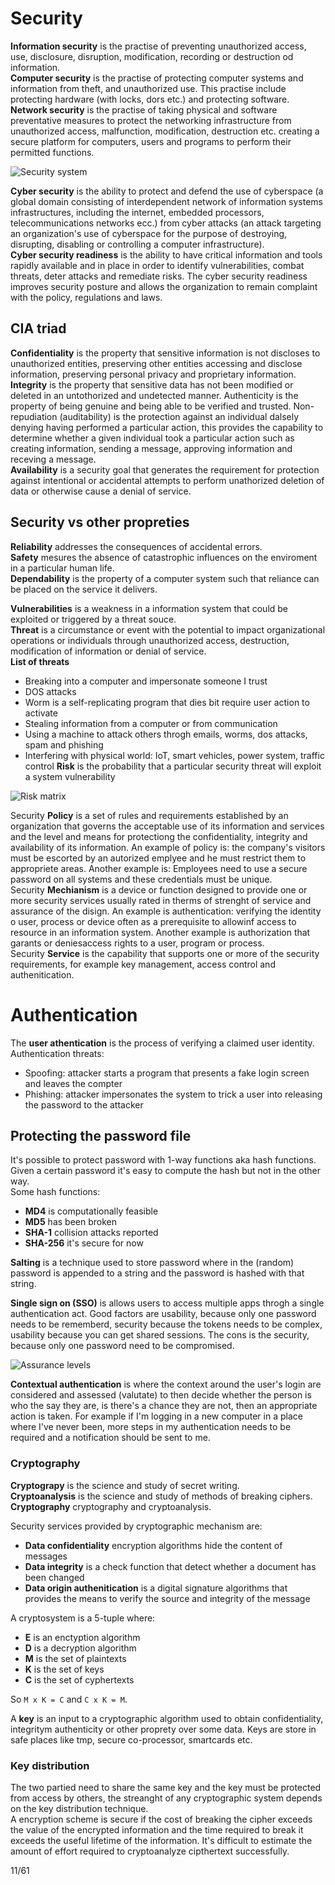 # Security
**Information security** is the practise of preventing unauthorized access, use, disclosure, disruption, modification, recording or destruction od information.  
**Computer security** is the practise of protecting computer systems and information from theft, and unauthorized use. This practise include protecting hardware (with locks, dors etc.) and protecting software.  
**Network security** is the practise of taking physical and software preventative measures to protect the networking infrastructure from unauthorized access, malfunction, modification, destruction etc. creating a secure platform for computers, users and programs to perform their permitted functions.

![Security system](https://i.imgur.com/uzkMHlH.png)

**Cyber security** is the ability to protect and defend the use of cyberspace (a global domain consisting of interdependent network of information systems infrastructures, including the internet, embedded processors, telecommunications networks ecc.) from cyber attacks (an attack targeting an organization's use of cyberspace for the purpose of destroying, disrupting, disabling or controlling a computer infrastructure).  
**Cyber security readiness** is the ability to have critical information and tools rapidly available and in place in order to identify vulnerabilities, combat threats, deter attacks and remediate risks. The cyber security readiness improves security posture and allows the organization to remain complaint with the policy, regulations and laws.

## CIA triad
**Confidentiality** is the property that sensitive information is not discloses to unauthorized entities, preserving other entities accessing and disclose information, preserving personal privacy and proprietary information.  
**Integrity** is the property that sensitive data has not been modified or deleted in an untothorized and undetected manner. Authenticity is the property of being genuine and being able to be verified and trusted. Non-repudiation (auditability) is the protection against an individual dalsely denying having performed a particular action, this provides the capability to determine whether a given individual took a particular action such as creating information, sending a message, approving information and receving a message.  
**Availability** is a security goal that generates the requirement for protection against intentional or accidental attempts to perform unathorized deletion of data or otherwise cause a denial of service.  

## Security vs other propreties
**Reliability** addresses the consequences of accidental errors.  
**Safety** mesures the absence of catastrophic influences on the enviroment in a particular human life.  
**Dependability** is the property of a computer system such that reliance can be placed on the service it delivers.

**Vulnerabilities** is a weakness in a information system that could be exploited or triggered by a threat souce.  
**Threat** is a circumstance or event with the potential to impact organizational operations or individuals through unauthorized access, destruction, modification of information or denial of service.  
**List of threats**
- Breaking into a computer and impersonate someone I trust
- DOS attacks
- Worm is a self-replicating program that dies bit require user action to activate
- Stealing information from a computer or from communication
- Using a machine to attack others throgh emails, worms, dos attacks, spam and phishing
- Interfering with physical world: IoT, smart vehicles, power system, traffic control
**Risk** is the probability that a particular security threat will exploit a system vulnerability

![Risk matrix](https://i.imgur.com/Ikvc01f.png)

Security **Policy** is a set of rules and requirements established by an organization that governs the acceptable use of its information and services and the level and means for protectiong the confidentiality, integrity and availability of its information. An example of policy is: the company's visitors must be escorted by an autorized emplyee and he must restrict them to appropriete areas. Another example is: Employees need to use a secure password on all systems and these credentials must be unique.  
Security **Mechianism** is a device or function designed to provide one or more security services usually rated in therms of strenght of service and assurance of the disign. An example is authentication: verifying the identity o user, process or device often as a prerequisite to allowinf access to resource in an information system. Another example is authorization that garants or deniesaccess rights to a user, program or process.  
Security **Service** is the capability that supports one or more of the security requirements, for example key management, access control and authenitication.

# Authentication
The **user athentication** is the process of verifying a claimed user identity.  
Authentication threats:
- Spoofing: attacker starts a program that presents a fake login screen and leaves the compter
- Phishing: attacker impersonates the system to trick a user into releasing the password to the attacker

## Protecting the password file
It's possible to protect password with 1-way functions aka hash functions. Given a certain password it's easy to compute the hash but not in the other way.  
Some hash functions:
- **MD4** is computationally feasible
- **MD5** has been broken
- **SHA-1** collision attacks reported
- **SHA-256** it's secure for now

**Salting** is a technique used to store password where in the (random) password is appended to a string and the password is hashed with that string.

**Single sign on (SSO)** is allows users to access multiple apps throgh a single authentication act. Good factors are usability, because only one password needs to be rememberd, security because the tokens needs to be complex, usability because you can get shared sessions. The cons is the security, because only one password need to be compromised.

![Assurance levels](https://i.imgur.com/AIUbfyg.png)

**Contextual authentication** is where the context around the user's login are considered and assessed (valutate) to then decide whether the person is who the say they are, is there's a chance they are not, then an appropriate action is taken. For example if I'm logging in a new computer in a place where I've never been, more steps in my authentication needs to be required and a notification should be sent to me.

### Cryptography
**Cryptograpy** is the science and study of secret writing.  
**Cryptoanalysis** is the science and study of methods of breaking ciphers.  
**Cryptography** cryptography and cryptoanalysis.  

Security services provided by cryptographic mechanism are:
- **Data confidentiality** encryption algorithms hide the content of messages
- **Data integrity** is a check function that detect whether a document has been changed
- **Data origin authenitication** is a digital signature algorithms that provides the means to verify the source and integrity of the message

A cryptosystem is a 5-tuple where:
- **E** is an enctyption algorithm
- **D** is a decryption algorithm
- **M** is the set of plaintexts
- **K** is the set of keys
- **C** is the set of cyphertexts

So `M x K = C` and `C x K = M`.  

A **key** is an input to a cryptographic algorithm used to obtain confidentiality, integritym authenticity or other proprety over some data. Keys are store in safe places like tmp, secure co-processor, smartcards etc.  

### Key distribution
The two partied need to share the same key and the key must be protected from access by others, the streanght of any cryptographic system depends on the key distribution technique.  
A encryption scheme is secure if the cost of breaking the cipher exceeds the value of the encrypted information and the time required to break it exceeds the useful lifetime of the information. It's difficult to estimate the amount of effort required to cryptoanalyze cipthertext successfully.  

11/61
